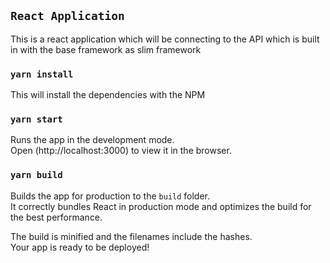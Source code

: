 ## `React Application`
This is a react application which will be connecting to the API which is built in with the base framework as slim framework

### `yarn install`
This will install the dependencies with the NPM

### `yarn start`
Runs the app in the development mode.<br />
Open (http://localhost:3000) to view it in the browser.

### `yarn build`
Builds the app for production to the `build` folder.<br />
It correctly bundles React in production mode and optimizes the build for the best performance.

The build is minified and the filenames include the hashes.<br />
Your app is ready to be deployed!